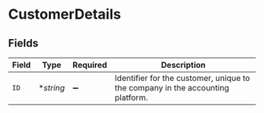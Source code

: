# CustomerDetails


## Fields

| Field                                                                          | Type                                                                           | Required                                                                       | Description                                                                    |
| ------------------------------------------------------------------------------ | ------------------------------------------------------------------------------ | ------------------------------------------------------------------------------ | ------------------------------------------------------------------------------ |
| `ID`                                                                           | **string*                                                                      | :heavy_minus_sign:                                                             | Identifier for the customer, unique to the company in the accounting platform. |